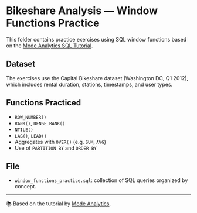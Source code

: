 # Bikeshare Analysis — Window Functions Practice

This folder contains practice exercises using SQL window functions based on the [Mode Analytics SQL Tutorial](https://mode.com/sql-tutorial/sql-window-functions/).

## Dataset

The exercises use the Capital Bikeshare dataset (Washington DC, Q1 2012), which includes rental duration, stations, timestamps, and user types.

## Functions Practiced

- `ROW_NUMBER()`
- `RANK()`, `DENSE_RANK()`
- `NTILE()`
- `LAG()`, `LEAD()`
- Aggregates with `OVER()` (e.g. `SUM`, `AVG`)
- Use of `PARTITION BY` and `ORDER BY`

## File

- `window_functions_practice.sql`: collection of SQL queries organized by concept.

---

📚 Based on the tutorial by [Mode Analytics](https://mode.com/sql-tutorial/sql-window-functions/).

